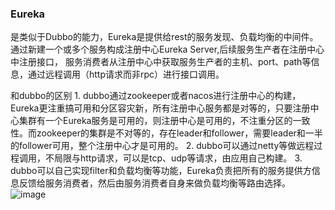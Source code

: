 ### Eureka
是类似于Dubbo的能力，Eureka是提供给rest的服务发现、负载均衡的中间件。
通过新建一个或多个服务构成注册中心Eureka Server,后续服务生产者在注册中心中注册接口，
服务消费者从注册中心中获取服务生产者的主机、port、path等信息，通过远程调用（http请求而非rpc）进行接口调用。

和dubbo的区别
	1. dubbo通过zookeeper或者nacos进行注册中心的构建，Eureka更注重搞可用和分区容灾新，所有注册中心服务都是对等的，只要注册中心集群有一个Eureka服务是可用的，则注册中心是可用的，不注重分区的一致性。而zookeeper的集群是不对等的，存在leader和follower，需要leader和一半的follower可用，整个注册中心才是可用的。
	2. dubbo可以通过netty等做远程过程调用，不局限与http请求，可以是tcp、udp等请求，由应用自己构建。
	3. dubbo可以自己实现filter和负载均衡等功能，Eureka负责把所有的服务提供方信息反馈给服务消费者，然后由服务消费者自身来做负载均衡等路由选择。
![image](https://user-images.githubusercontent.com/31442134/217707634-be9e9cd8-4b4b-4d11-b2b8-6dbc2cde74c4.png)
